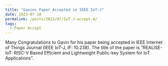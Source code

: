 ```yaml
---
title: "Gavins Paper Accepted in IEEE IoT-J"
date: 2023-07-10
permalink: /posts/2023/07/IoT-J-accept-4/
tags:
  - Paper Accept
---
```


Many Congratulations to Gavin for his paper being accepted in IEEE Internet of Things Journal (IEEE IoT-J, IF: 10.238). The title of the paper is “REALISE-IoT: RISC-V Based Efficient and Lightweight Public-key System for IoT Applications”.
